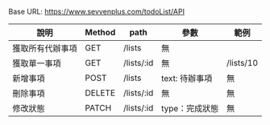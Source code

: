 Base URL: https://www.sevvenplus.com/todoList/API

| 說明            | Method | path           | 參數                         | 範例             |
|---------------- |--------|---------------|------------------------------|------------------|
| 獲取所有代辦事項 | GET    | /lists        | 無                            |                 |
| 獲取單一事項     | GET    | /lists/:id    | 無                            | /lists/10       |
| 新增事項        | POST    | /lists        | text: 待辦事項                | 無              |
| 刪除事項        | DELETE  | /lists/:id    | 無                           | 無               |
| 修改狀態        | PATCH   | /lists/:id    | type：完成狀態 | 無               |